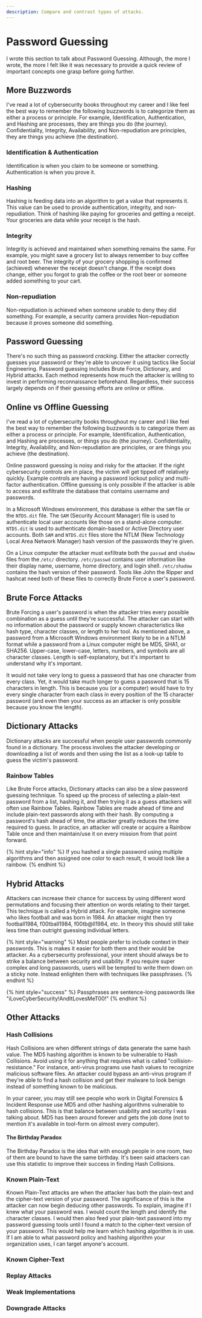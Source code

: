 ```yaml
---
description: Compare and contrast types of attacks.
---
```


# Password Guessing

I wrote this section to talk about Password Guessing. Although, the more I wrote, the more I felt like it was necessary to provide a quick review of important concepts one grasp before going further. 

## More Buzzwords

I've read a lot of cybersecurity books throughout my career and I like feel the best way to remember the following buzzwords is to categorize them as either a process or principle. For example, Identification, Authentication, and Hashing are processes, they are things you do \(the journey\). Confidentiality, Integrity, Availability, and Non-repudiation are principles, they are things you achieve \(the destination\). 

### Identification & Authentication

Identification is when you claim to be someone or something. Authentication is when you prove it. 

### Hashing

Hashing is feeding data into an algorithm to get a value that represents it. This value can be used to provide authentication, integrity, and non-repudiation. Think of hashing like paying for groceries and getting a receipt. Your groceries are data while your receipt is the hash. 

### Integrity

Integrity is achieved and maintained when something remains the same. For example, you might save a grocery list to always remember to buy coffee and root beer. The integrity of your grocery shopping is confirmed \(achieved\) whenever the receipt doesn't change. If the receipt does change, either you forgot to grab the coffee or the root beer or someone added something to your cart.  

### Non-repudiation

Non-repudiation is achieved when someone unable to deny they did something. For example, a security camera provides Non-repudiation because it proves someone did something.  

## Password Guessing

There's no such thing as password _cracking_. Either the attacker correctly guesses your password or they're able to uncover it using tactics like Social Engineering. Password guessing includes Brute Force, Dictionary, and Hybrid attacks. Each method represents how much the attacker is willing to invest in performing reconnaissance beforehand. Regardless, their success largely depends on if their guessing efforts are online or offline.

## Online vs Offline Guessing

I've read a lot of cybersecurity books throughout my career and I like feel the best way to remember the following buzzwords is to categorize them as either a process or principle. For example, Identification, Authentication, and Hashing are processes, or things you do \(the journey\). Confidentiality, Integrity, Availability, and Non-repudiation are principles, or are things you achieve \(the destination\). 

Online password guessing is noisy and risky for the attacker. If the right cybersecurity controls are in place, the victim will get tipped off relatively quickly. Example controls are having a password lockout policy and multi-factor authentication. Offline guessing is only possible if the attacker is able to access and exfiltrate the database that contains username and passwords.

In a Microsoft Windows environment, this database is either the `SAM` file or the `NTDS.dit` file. The `SAM` \(Security Account Manager\) file is used to authenticate local user accounts like those on a stand-alone computer. `NTDS.dit` is used to authenticate domain-based or Active Directory user accounts. Both `SAM` and `NTDS.dit` files store the NTLM \(New Technology Local Area Network Manager\) hash version of the passwords they're given.

On a Linux computer the attacker must exfiltrate both the `passwd` and `shadow` files from the `/etc/` directory. `/etc/passwd` contains user information like their display name, username, home directory, and login shell. `/etc/shadow` contains the hash version of their password. Tools like John the Ripper and hashcat need both of these files to correctly Brute Force a user's password.

## Brute Force Attacks

Brute Forcing a user's password is when the attacker tries every possible combination as a guess until they're successful. The attacker can start with no information about the password or supply known characteristics like hash type, character classes, or length to her tool. As mentioned above, a password from a Microsoft Windows environment likely to be in a NTLM format while a password from a Linux computer might be MD5, SHA1, or SHA256. Upper-case, lower-case, letters, numbers, and symbols are all character classes. Length is self-explanatory, but it's important to understand why it's important.

It would not take very long to guess a password that has one character from every class. Yet, it would take much longer to guess a password that is 15 characters in length. This is because you \(or a computer\) would have to try every single character from each class in every position of the 15 character password \(and even then your success as an attacker is only possible because you know the length\).

## Dictionary Attacks

Dictionary attacks are successful when people user passwords commonly found in a dictionary. The process involves the attacker developing or downloading a list of words and then using the list as a look-up table to guess the victim's password.

### Rainbow Tables

Like Brute Force attacks, Dictionary attacks can also be a slow password guessing technique. To speed up the process of selecting a plain-text password from a list, hashing it, and then trying it as a guess attackers will often use Rainbow Tables. Rainbow Tables are made ahead of time and include plain-text passwords along with their hash. By computing a password's hash ahead of time, the attacker greatly reduces the time required to guess. In practice, an attacker will create or acquire a Rainbow Table once and then maintain/use it on every mission from that point forward.

{% hint style="info" %}
If you hashed a single password using multiple algorithms and then assigned one color to each result, it would look like a rainbow.
{% endhint %}

## Hybrid Attacks

Attackers can increase their chance for success by using different word permutations and focusing their attention on words relating to their target. This technique is called a Hybrid attack. For example, imagine someone who likes football and was born in 1984. An attacker might then try football1984, f00tball1984, f00tb@ll1984, etc. In theory this should still take less time than outright guessing individual letters.

{% hint style="warning" %}
Most people prefer to include context in their passwords. This is makes it easier for both them and their would be attacker. As a cybersecurity professional, your intent should always be to strike a balance between security and usability. If you require super complex and long passwords, users will be tempted to write them down on a sticky note. Instead enlighten them with techniques like passphrases.
{% endhint %}

{% hint style="success" %}
Passphrases are sentence-long passwords like "iLoveCyberSecurity!AndItLovesMeT00!"
{% endhint %}

## Other Attacks

### Hash Collisions

Hash Collisions are when different strings of data generate the same hash value. The MD5 hashing algorithm is known to be vulnerable to Hash Collisions. Avoid using it for anything that requires what is called "collision-resistance." For instance, anti-virus programs use hash values to recognize malicious software files. An attacker could bypass an anti-virus program if they're able to find a hash collision and get their malware to look benign instead of something known to be malicious. 

In your career, you may still see people who work in Digital Forensics & Incident Response use MD5 and other hashing algorithms vulnerable to hash collisions. This is that balance between usability and security I was talking about. MD5 has been around forever and gets the job done \(not to mention it's available in tool-form on almost every computer\). 

#### The Birthday Paradox

The Birthday Paradox is the idea that with enough people in one room, two of them are bound to have the same birthday. It's been said attackers can use this statistic to improve their success in finding Hash Collisions. 

### Known Plain-Text

Known Plain-Text attacks are when the attacker has both the plain-text and the cipher-text version of your password. The significance of this is the attacker can now begin deducing other passwords. To explain, imagine if I knew what your password was. I would count the length and identify the character classes. I would then also feed your plain-text password into my password guessing tools until I found a match to the cipher-text version of your password. This would help me learn which hashing algorithm is in use. If I am able to what password policy and hashing algorithm your organization uses, I can target anyone's account. 

### Known Cipher-Text

### Replay Attacks

### Weak Implementations

### Downgrade Attacks

